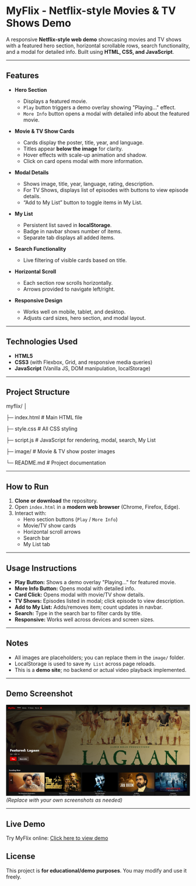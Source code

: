 # MyFlix - Netflix-style Movies & TV Shows Demo

A responsive **Netflix-style web demo** showcasing movies and TV shows with a featured hero section, horizontal scrollable rows, search functionality, and a modal for detailed info. Built using **HTML, CSS, and JavaScript**.

---

## Features

- **Hero Section**
  - Displays a featured movie.
  - `Play` button triggers a demo overlay showing "Playing..." effect.
  - `More Info` button opens a modal with detailed info about the featured movie.

- **Movie & TV Show Cards**
  - Cards display the poster, title, year, and language.
  - Titles appear **below the image** for clarity.
  - Hover effects with scale-up animation and shadow.
  - Click on card opens modal with more information.

- **Modal Details**
  - Shows image, title, year, language, rating, description.
  - For TV Shows, displays list of episodes with buttons to view episode details.
  - “Add to My List” button to toggle items in My List.

- **My List**
  - Persistent list saved in **localStorage**.
  - Badge in navbar shows number of items.
  - Separate tab displays all added items.

- **Search Functionality**
  - Live filtering of visible cards based on title.

- **Horizontal Scroll**
  - Each section row scrolls horizontally.
  - Arrows provided to navigate left/right.

- **Responsive Design**
  - Works well on mobile, tablet, and desktop.
  - Adjusts card sizes, hero section, and modal layout.

---

## Technologies Used

- **HTML5**  
- **CSS3** (with Flexbox, Grid, and responsive media queries)  
- **JavaScript** (Vanilla JS, DOM manipulation, localStorage)

---

## Project Structure

myflix/
│

├─ index.html # Main HTML file

├─ style.css # All CSS styling

├─ script.js # JavaScript for rendering, modal, search, My List

├─ image/ # Movie & TV show poster images

└─ README.md # Project documentation


---

## How to Run

1. **Clone or download** the repository.
2. Open `index.html` in a **modern web browser** (Chrome, Firefox, Edge).
3. Interact with:
   - Hero section buttons (`Play` / `More Info`)
   - Movie/TV show cards
   - Horizontal scroll arrows
   - Search bar
   - My List tab

---

## Usage Instructions

- **Play Button:** Shows a demo overlay "Playing..." for featured movie.  
- **More Info Button:** Opens modal with detailed info.  
- **Card Click:** Opens modal with movie/TV show details.  
- **TV Shows:** Episodes listed in modal; click episode to view description.  
- **Add to My List:** Adds/removes item; count updates in navbar.  
- **Search:** Type in the search bar to filter cards by title.  
- **Responsive:** Works well across devices and screen sizes.

---

## Notes

- All images are placeholders; you can replace them in the `image/` folder.  
- LocalStorage is used to save `My List` across page reloads.  
- This is a **demo site**; no backend or actual video playback implemented.

---

## Demo Screenshot

![MyFlix Demo](image/Screenshot.png)  
*(Replace with your own screenshots as needed)*

---

## Live Demo

Try MyFlix online: [Click here to view demo](https://himanshugupta278.github.io/Netflix-Clone/)


## License

This project is **for educational/demo purposes**. You may modify and use it freely.
